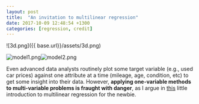 ```yaml
---
layout: post
title:  "An invitation to multilinear regression"
date: 2017-10-09 12:48:54 +1300
categories: [regression, credit]
---
```


![3d.png]({{ base.url}}/assets/3d.png)

![model1.png]({{base.url}}/assets/model1.png)![model2.png]({{base.url}}/assets/model2.png)

Even advanced data analysts routinely plot some target variable (e.g.,
used car prices) against one attribute at a time (mileage, age,
condition, etc) to get some insight into their data. However, **applying
one-variable methods to multi-variable problems is fraught with
danger**, as I argue in
[this](https://rawgit.com/ablaom/MultiLinearIntro/master/multi.pdf)
little introduction to multilinear regression for the newbie.
